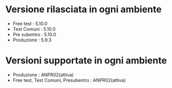 # Versione rilasciata in ogni ambiente

- Free test : 5.10.0
- Test Comuni : 5.10.0
- Pre subentro : 5.10.0
- Produzione : 5.9.3


# Versioni supportate in ogni ambiente

- Produzione : ANPR02(attiva)
- Free test, Test Comuni, Presubentro : ANPR02(attiva)

